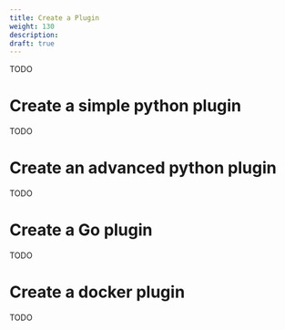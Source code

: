 ```yaml
---
title: Create a Plugin
weight: 130
description:
draft: true
---
```


TODO


# Create a simple python plugin

TODO

# Create an advanced python plugin

TODO

# Create a Go plugin

TODO

# Create a docker plugin

TODO

